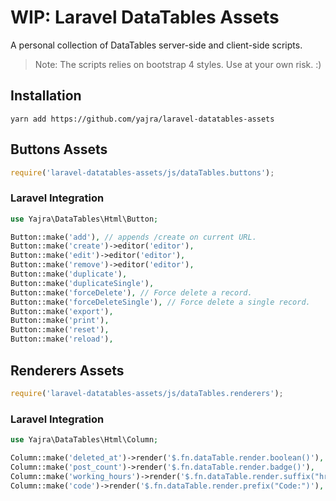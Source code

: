 # WIP: Laravel DataTables Assets

A personal collection of DataTables server-side and client-side scripts.

> Note: The scripts relies on bootstrap 4 styles. Use at your own risk. :)

## Installation

`yarn add https://github.com/yajra/laravel-datatables-assets`


## Buttons Assets

```js
require('laravel-datatables-assets/js/dataTables.buttons');
```

### Laravel Integration

```php
use Yajra\DataTables\Html\Button;

Button::make('add'), // appends /create on current URL.
Button::make('create')->editor('editor'),
Button::make('edit')->editor('editor'),
Button::make('remove')->editor('editor'),
Button::make('duplicate'),
Button::make('duplicateSingle'),
Button::make('forceDelete'), // Force delete a record.
Button::make('forceDeleteSingle'), // Force delete a single record.
Button::make('export'),
Button::make('print'),
Button::make('reset'),
Button::make('reload'),
```

## Renderers Assets

```js
require('laravel-datatables-assets/js/dataTables.renderers');
```

### Laravel Integration

```php
use Yajra\DataTables\Html\Column;

Column::make('deleted_at')->render('$.fn.dataTable.render.boolean()'),
Column::make('post_count')->render('$.fn.dataTable.render.badge()'),
Column::make('working_hours')->render('$.fn.dataTable.render.suffix("hrs")'),
Column::make('code')->render('$.fn.dataTable.render.prefix("Code:")'),
```
